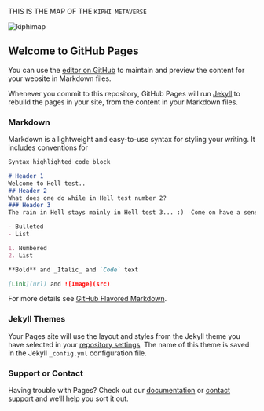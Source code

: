 THIS IS THE MAP OF THE `KIPHI METAVERSE`     

![kiphimap](https://user-images.githubusercontent.com/59151290/130344733-fdee1657-436d-40d4-b241-fdeae6ffe59c.png)

## Welcome to GitHub Pages

You can use the [editor on GitHub](https://github.com/durdentylerfc/durdentylerfc.github.io/edit/main/README.md) to maintain and preview the content for your website in Markdown files.

Whenever you commit to this repository, GitHub Pages will run [Jekyll](https://jekyllrb.com/) to rebuild the pages in your site, from the content in your Markdown files.

### Markdown

Markdown is a lightweight and easy-to-use syntax for styling your writing. It includes conventions for

```markdown
Syntax highlighted code block

# Header 1
Welcome to Hell test..
## Header 2
What does one do while in Hell test number 2?
### Header 3
The rain in Hell stays mainly in Hell test 3... :)  Come on have a sense of humor. :P) 

- Bulleted
- List

1. Numbered
2. List

**Bold** and _Italic_ and `Code` text

[Link](url) and ![Image](src)
```

For more details see [GitHub Flavored Markdown](https://guides.github.com/features/mastering-markdown/).

### Jekyll Themes

Your Pages site will use the layout and styles from the Jekyll theme you have selected in your [repository settings](https://github.com/durdentylerfc/durdentylerfc.github.io/settings/pages). The name of this theme is saved in the Jekyll `_config.yml` configuration file.

### Support or Contact

Having trouble with Pages? Check out our [documentation](https://docs.github.com/categories/github-pages-basics/) or [contact support](https://support.github.com/contact) and we’ll help you sort it out.
